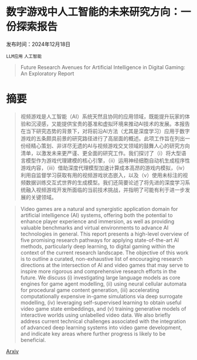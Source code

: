 # 数字游戏中人工智能的未来研究方向：一份探索报告

发布时间：2024年12月18日

`LLM应用` `人工智能`

> Future Research Avenues for Artificial Intelligence in Digital Gaming: An Exploratory Report

# 摘要

> 视频游戏是人工智能（AI）系统天然且协同的应用领域，既能提升玩家的体验和沉浸感，又能提供宝贵的基准和虚拟环境来推动AI技术的发展。本报告在当下研究态势的背景下，对将前沿AI方法（尤其是深度学习）应用于数字游戏的五条颇具前景的研究路径进行了高层面的概述。此项工作旨在列出一份经精心策划、非详尽无遗的AI与视频游戏交叉领域的鼓舞人心的研究方向清单，以激发未来更严谨、更全面的研究工作。我们探讨了（i）将大型语言模型作为游戏代理建模的核心引擎，（ii）运用神经细胞自动机生成程序性游戏内容，（iii）借助深度代理模型加速计算成本高昂的游戏内模拟，（iv）利用自监督学习获取有用的视频游戏状态嵌入，以及（v）使用未标注的视频数据训练交互式世界的生成模型。我们还简要论述了将先进的深度学习系统融入视频游戏开发所面临的当前技术挑战，并指明了可能有利于进一步发展的关键领域。

> Video games are a natural and synergistic application domain for artificial intelligence (AI) systems, offering both the potential to enhance player experience and immersion, as well as providing valuable benchmarks and virtual environments to advance AI technologies in general. This report presents a high-level overview of five promising research pathways for applying state-of-the-art AI methods, particularly deep learning, to digital gaming within the context of the current research landscape. The objective of this work is to outline a curated, non-exhaustive list of encouraging research directions at the intersection of AI and video games that may serve to inspire more rigorous and comprehensive research efforts in the future. We discuss (i) investigating large language models as core engines for game agent modelling, (ii) using neural cellular automata for procedural game content generation, (iii) accelerating computationally expensive in-game simulations via deep surrogate modelling, (iv) leveraging self-supervised learning to obtain useful video game state embeddings, and (v) training generative models of interactive worlds using unlabelled video data. We also briefly address current technical challenges associated with the integration of advanced deep learning systems into video game development, and indicate key areas where further progress is likely to be beneficial.

[Arxiv](https://arxiv.org/abs/2412.14085)